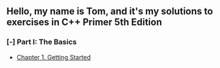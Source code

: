 ## Hello, my name is Tom, and it's my solutions to exercises in C++ Primer 5th Edition

### [-] Part I: The Basics  
   - [Chapter 1. Getting Started](ch_1/README.md)
